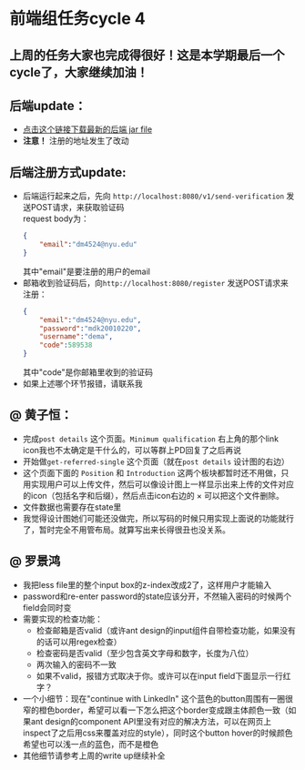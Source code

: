 # 前端组任务cycle 4

## 上周的任务大家也完成得很好！这是本学期最后一个cycle了，大家继续加油！

## 后端update：
- [点击这个链接下载最新的后端 jar file](https://drive.google.com/file/d/1FDxNj6tZpADSzRsUiSkkvx72BQFM1kR3/view?usp=sharing)
- **注意！** 注册的地址发生了改动

## 后端注册方式update:
- 后端运行起来之后，先向 ```http://localhost:8080/v1/send-verification``` 发送POST请求，来获取验证码  
    request body为：
    ```json
    {
        "email":"dm4524@nyu.edu"
    }
    ```
    其中"email"是要注册的用户的email
- 邮箱收到验证码后，向```http://localhost:8080/register``` 发送POST请求来注册：  
    ```json
    {
        "email":"dm4524@nyu.edu",
        "password":"mdk20010220",
        "username":"dema",
        "code":589538
    }
    ```
    其中"code"是你邮箱里收到的验证码
- 如果上述哪个环节报错，请联系我 

## @ 黄子恒：
- 完成```post details``` 这个页面。```Minimum qualification``` 右上角的那个link icon我也不太确定是干什么的，可以等群上PD回复了之后再说
- 开始做```get-referred-single``` 这个页面（就在```post details``` 设计图的右边）
- 这个页面下面的 ```Position``` 和 ```Introduction``` 这两个板块都暂时还不用做，只用实现用户可以上传文件，然后可以像设计图上一样显示出来上传的文件对应的icon（包括名字和后缀），然后点击icon右边的 × 可以把这个文件删除。
- 文件数据也需要存在state里
- 我觉得设计图她们可能还没做完，所以写码的时候只用实现上面说的功能就行了，暂时完全不用管布局。就算写出来长得很丑也没关系。

## @ 罗景鸿
- 我把less file里的整个input box的z-index改成2了，这样用户才能输入
- password和re-enter password的state应该分开，不然输入密码的时候两个field会同时变
- 需要实现的检查功能：
    - 检查邮箱是否valid（或许ant design的input组件自带检查功能，如果没有的话可以用regex检查）
    - 检查密码是否valid（至少包含英文字母和数字，长度为八位）
    - 两次输入的密码不一致
    - 如果不valid，报错方式取决于你。或许可以在input field下面显示一行红字？
- 一个小细节：现在"continue with LinkedIn" 这个蓝色的button周围有一圈很窄的橙色border，希望可以看一下怎么把这个border变成跟主体颜色一致（如果ant design的component API里没有对应的解决方法，可以在网页上inspect了之后用css来覆盖对应的style），同时这个button hover的时候颜色希望也可以浅一点的蓝色，而不是橙色
- 其他细节请参考上周的write up继续补全